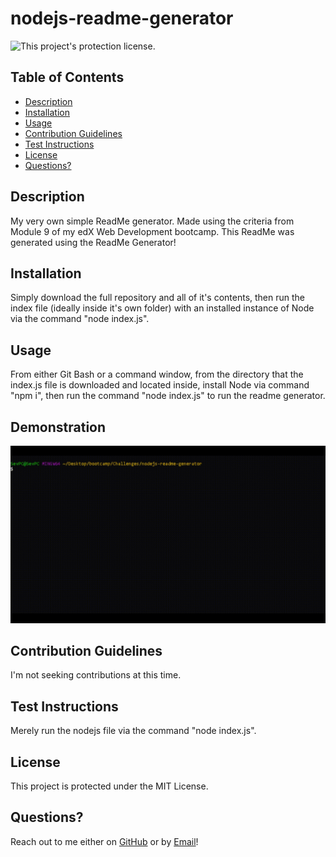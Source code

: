 # nodejs-readme-generator

![This project's protection license.](https://img.shields.io/badge/license-MIT-blue)

## Table of Contents

- [Description](#Description)
- [Installation](#Installation)
- [Usage](#Usage)
- [Contribution Guidelines](#Contribution_Guidelines)
- [Test Instructions](#Test_Instructions)
- [License](#License)
- [Questions?](#Questions?)

## Description

My very own simple ReadMe generator. Made using the criteria from Module 9 of my edX Web Development bootcamp. This ReadMe was generated using the ReadMe Generator!

## Installation

Simply download the full repository and all of it's contents, then run the index file (ideally inside it's own folder) with an installed instance of Node via the command "node index.js".

## Usage

From either Git Bash or a command window, from the directory that the index.js file is downloaded and located inside, install Node via command "npm i", then run the command "node index.js" to run the readme generator.

## Demonstration

![A gif demonstrating the unmatched power of Noah's ReadMe Generator.](./assets/gif/Demonstration.gif)

## Contribution Guidelines

I'm not seeking contributions at this time.

## Test Instructions

Merely run the nodejs file via the command "node index.js".

## License

This project is protected under the MIT License.

## Questions?

Reach out to me either on [GitHub](https://github.com/NoahJRalph) or by [Email](mailto:NoahJRalph@gmail.com)!
